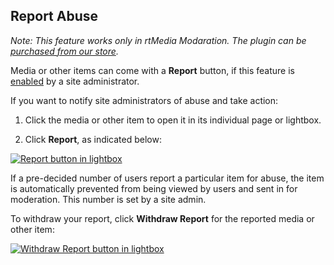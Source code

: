 ## Report Abuse

_Note: This feature works only in rtMedia Modaration. The plugin can be [purchased from our store](https://rtcamp.com/products/rtmedia-moderation/)._

Media or other items can come with a **Report** button, if this feature is [enabled](https://rtcamp.com/rtmedia/docs/admin/rtmedia-settings/moderation/) by a site administrator.

If you want to notify site administrators of abuse and take action:

1. Click the media or other item to open it in its individual page or lightbox.


2. Click **Report**, as indicated below:

  [![Report button in lightbox](https://rtcamp.com/wp-content/uploads/2013/10/reportButtonInLightbox.png)](https://rtcamp.com/wp-content/uploads/2013/10/reportButtonInLightbox.png)

If a pre-decided number of users report a particular item for abuse, the item is automatically prevented from being viewed by users and sent in for moderation. This number is set by a site admin.

To withdraw your report, click **Withdraw Report** for the reported media or other item:

[![Withdraw Report button in lightbox](https://rtcamp.com/wp-content/uploads/2013/10/unReportButtonInLightbox.png)](https://rtcamp.com/wp-content/uploads/2013/10/unReportButtonInLightbox.png)

